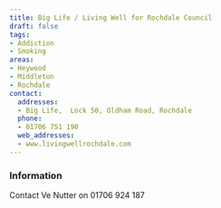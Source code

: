 ```yaml
---
title: Big Life / Living Well for Rochdale Council
draft: false
tags:
- Addiction
- Smoking
areas:
- Heywood
- Middleton
- Rochdale
contact:
  addresses:
  - Big Life,  Lock 50, Oldham Road, Rochdale
  phone:
  - 01706 751 190
  web_addresses:
  - www.livingwellrochdale.com
---
```


### Information
Contact Ve Nutter on 01706 924 187

